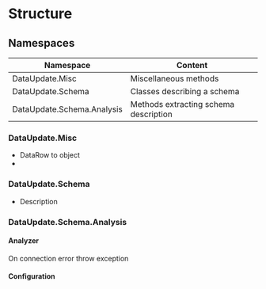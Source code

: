 ﻿# Structure
## Namespaces
| Namespace | Content |
|-|-|
| DataUpdate.Misc | Miscellaneous methods |
| DataUpdate.Schema | Classes describing a schema |
| DataUpdate.Schema.Analysis | Methods extracting schema description |

### DataUpdate.Misc
* DataRow to object
* 
### DataUpdate.Schema
* Description
### DataUpdate.Schema.Analysis
#### Analyzer
On connection error throw exception
#### Configuration
